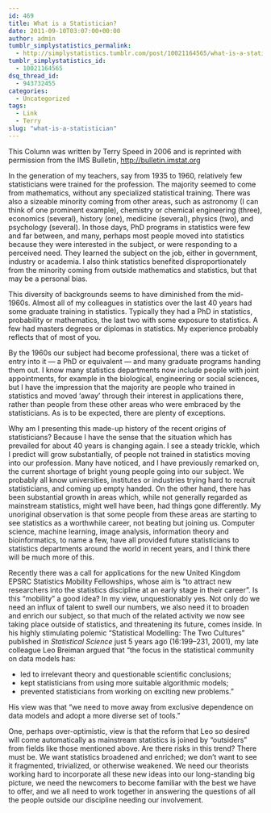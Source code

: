 ```yaml
---
id: 469
title: What is a Statistician?
date: 2011-09-10T03:07:00+00:00
author: admin
tumblr_simplystatistics_permalink:
  - http://simplystatistics.tumblr.com/post/10021164565/what-is-a-statistician
tumblr_simplystatistics_id:
  - 10021164565
dsq_thread_id:
  - 943732455
categories:
  - Uncategorized
tags:
  - Link
  - Terry
slug: "what-is-a-statistician"
---
```

 <span></span>

This Column was written by Terry Speed in 2006 and is reprinted with permission from the IMS Bulletin, <a href="http://bulletin.imstat.org" target="_blank"><a href="http://bulletin.imstat.org" target="_blank">http://bulletin.imstat.org</a></a>

<p class="p1">
  <span class="s1">I</span>n the generation of my teachers, say from 1935 to 1960, relatively few statisticians were trained for the profession. The majority seemed to come from mathematics, without any specialized statistical training. There was also a sizeable minority coming from other areas, such as astronomy (I can think of one prominent example), chemistry or chemical engineering (three), economics (several), history (one), medicine (several), physics (two), and psychology (several). In those days, PhD programs in statistics were few and far between, and many, perhaps most people moved into statistics because they were interested in the subject, or were responding to a perceived need. They learned the subject on the job, either in government, industry or academia. I also think statistics benefited disproportionately from the minority coming from outside mathematics and statistics, but that may be a personal bias.
</p>

<p class="p1">
  This diversity of backgrounds seems to have diminished from the mid-1960s. Almost all of my colleagues in statistics over the last 40 years had some graduate training in statistics. Typically they had a PhD in statistics, probability or mathematics, the last two with some exposure to statistics. A few had masters degrees or diplomas in statistics. My experience probably reflects that of most of you.
</p>

<p class="p1">
  By the 1960s our subject had become professional, there was a ticket of entry into it — a PhD or equivalent — and many graduate programs handing them out. I know many statistics departments now include people with joint appointments, for example in the biological, engineering or social sciences, but I have the impression that the majority are people who trained in statistics and moved ‘away’ through their interest in applications there, rather than people from these other areas who were embraced by the statisticians. As is to be expected, there are plenty of exceptions.
</p>

<p class="p1">
  Why am I presenting this made-up history of the recent origins of statisticians? Because I have the sense that the situation which has prevailed for about 40 years is changing again. I see a steady trickle, which I predict will grow substantially, of people not trained in statistics moving into our profession. Many have noticed, and I have previously remarked on, the current shortage of bright young people going into our subject. We probably all know universities, institutes or industries trying hard to recruit statisticians, and coming up empty handed. On the other hand, there has been substantial growth in areas which, while not generally regarded as mainstream statistics, might well have been, had things gone differently. My unoriginal observation is that some people from these areas are starting to see statistics as a worthwhile career, not beating but joining us. Computer science, machine learning, image analysis, information theory and bioinformatics, to name a few, have all provided future statisticians to statistics departments around the world in recent years, and I think there will be much more of this.
</p>

<p class="p1">
  Recently there was a call for applications for the new United Kingdom EPSRC Statistics Mobility Fellowships, whose aim is “to attract new researchers into the statistics discipline at an early stage in their career”. Is this “mobility” a good idea? In my view, unquestionably yes. Not only do we need an influx of talent to swell our numbers, we also need it to broaden and enrich our subject, so that much of the related activity we now see taking place outside of statistics, and threatening its future, comes inside. In his highly stimulating polemic “Statistical Modelling: The Two Cultures” published in <em>Statistical Science </em>just 5 years ago (16:199–231, 2001), my late colleague Leo Breiman argued that “the focus in the statistical community on data models has:
</p>

  * led to irrelevant theory and questionable scientific conclusions; 
  * kept statisticians from using more suitable algorithmic models; 
  * prevented statisticians from working on exciting new problems.”

<p class="p1">
  His view was that “we need to move away from exclusive dependence on data models and adopt a more diverse set of tools.”
</p>

<p class="p1">
  One, perhaps over-optimistic, view is that the reform that Leo so desired will come automatically as mainstream statistics is joined by “outsiders” from fields like those mentioned above. Are there risks in this trend? There must be. We want statistics broadened and enriched; we don’t want to see it fragmented, trivialized, or otherwise weakened. We need our theorists working hard to incorporate all these new ideas into our long-standing big picture, we need the newcomers to become familiar with the best we have to offer, and we all need to work together in answering the questions of all the people outside our discipline needing our involvement.
</p>

